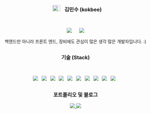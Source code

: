 


## 
<h3 align="center">
    <img 
         src="https://github.com/kokbee/kokbee.github.io/blob/main/assets/img/Kokbee.png" 
         width="25px" height="20px" style="margin-left : 10px; margin-right : 10px;"/>
    <b> 김민수 (kokbee)</b> 
</h3>
</br>
<p align="center">
    <img 
        src="https://hits.seeyoufarm.com/api/count/incr/badge.svg?url=https%3A%2F%2Fgithub.com%2Fkokbee"
        style="height : auto; margin-left : 10px; margin-right : 10px;"/>
    <img 
        src="https://img.shields.io/github/followers/kokbee?label=kokbee%20Followers&style=social"
        style="height : auto; margin-left : 10px; margin-right : 10px;"/>
</p>
<p align="center">
    백엔드만 아니라 프론트 엔드, 장비에도 관심이 많은 생각 많은 개발자입니다. :)
</p>


##
<h3 align="center"><b> 기술 (Stack)</b></h3>
</br>
<p align="center">
    <img src="https://img.shields.io/badge/HTML5-E34F26?style=flat-square&logo=HTML5&logoColor=white"/></a> &nbsp
    <img src="https://img.shields.io/badge/CSS3-1572B6?style=flat-square&logo=CSS3&logoColor=white"/></a> &nbsp
    <img src="https://img.shields.io/badge/JavaScript-F7DF1E?style=flat-square&logo=JavaScript&logoColor=white"/></a> &nbsp
    <img src="https://img.shields.io/badge/MongoDB-47A248?style=flat-square&logo=MongoDB&logoColor=white"/></a> &nbsp 
    <img src="https://img.shields.io/badge/MySQL-4479A1?style=flat-square&logo=MySQL&logoColor=white"/></a> &nbsp 
    <img src="https://img.shields.io/badge/c++-00599C?style=flat-square&logo=c%2B%2B&logoColor=white"/></a> &nbsp
    <img src="https://img.shields.io/badge/Python-00599C?style=flat-square&logo=Python&logoColor=white"/></a> &nbsp
    <img src="https://img.shields.io/badge/Go-00599C?style=flat-square&logo=Go&logoColor=white"/></a> &nbsp
    <img src="https://img.shields.io/badge/Node.js-339933?style=flat-square&logo=node-dot-js&logoColor=white"/></a> &nbsp
    <img src="https://img.shields.io/badge/React.js-61DAFB?style=flat-square&logo=React&logoColor=white"/></a> &nbsp
</p>


##
<h3 align="center"><b>포트폴리오 및 블로그</b></h3>
<p align="center">
<a href="https://kokbee.github.io/">
    <img src="https://img.shields.io/badge/Portfolio (Firebase)-FFCA28?style=flat-square&logo=Firebase&logoColor=white"/>
</a>
<a href="_target">
    <img src="https://img.shields.io/badge/Notion (Blog)-000000?style=flat-square&logo=Notion&logoColor=white"/>
</a>
</p>
